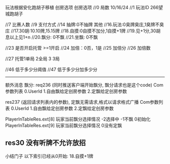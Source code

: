 玩法根据安化跑胡子移植
创房选项
创房选项
//0 局数 10/16/24
//1 玩法ID 266望城跑胡子

//7 比赛人数
//9 支付方式
//14 抽牌:0不抽牌 其他
//16.玩法:0臭牌臭庄,1臭牌不臭庄
//17.30胡:10.10牌,15.15牌
//18.自摸:0自摸不加分,1自摸+1牌
//19.见+1分,30胡息以上见1+n
//20.飘分: 0不飘
//21.坐飘: 0不飘

//23 是否开启托管 >=1开启 
//24 加倍：0否，1是
//25 加倍分
//26 加倍数


//27 托管1单局 2全局 3 3局

//46 低于多少分阈值
//47 低于多少分加多少分




----------------------------------------------------------------------------------------------------------------
额外消息
飘分:
req236  (同时推送客户端开始飘分, 飘分请求也是这个code)
Com参数列表 0.UserId 1.自由飘给定创房参数 2.定飘给定创房参数

res237  (返回请求列表内的参数), 定飘无需请求,格式以请求格式广播
Com参数列表 0.UserId 1.自由飘给定创房参数 2.定飘给定创房参数

PlayerInTableRes.ext[8] 玩家当前飘分选择情况 -2选择中 -1不飘 0初始化  
PlayerInTableRes.ext[9] 玩家当前飘分选择情况 0没有定飘 


res30 没有听牌不允许放招
----------------------------------------------------------------------------------------------------------------

小结门子
以下索引已经从0开始:
18.自摸+1牌